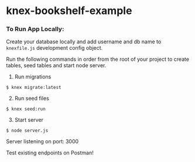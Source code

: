 # knex-bookshelf-example

### To Run App Locally:

Create your database locally and add username and db name to `knexfile.js` development config object.

Run the following commands in order from the root of your project to create tables, seed tables and start node server.

1. Run migrations
```
$ knex migrate:latest
```

2. Run seed files
```
$ knex seed:run
```

3. Start server
```
$ node server.js
```

Server listening on port: 3000


Test existing endpoints on Postman!
